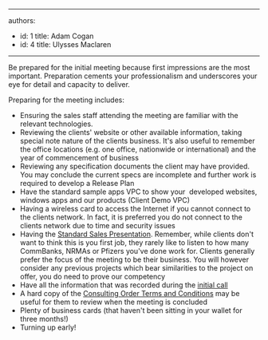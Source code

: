 

---
authors:
  - id: 1
    title: Adam Cogan
  - id: 4
    title: Ulysses Maclaren
---




<span class='intro'> <p>
                    Be prepared for the initial meeting because first impressions are the most important.
                    Preparation cements your professionalism and underscores your&#160;​eye for detail and
                    capacity to deliver.
                </p> </span>

<p>Preparing for the meeting includes&#58;</p>
                <ul>
                    <li>Ensuring the sales staff attending the meeting are familiar with the relevant technologies.</li>
                    <li>Reviewing the clients' website or other available information, taking special note nature of the clients business. It's also useful to remember the office locations (e.g. one office, nationwide or international) and the year of commencement of business</li>
                    <li>Reviewing any specification documents the client may have provided. You may conclude the current specs are incomplete and further work is required to develop a Release Plan</li>
                    <li>Have the standard&#160;sample apps VPC to show your&#160; developed websites, windows apps and our products (Client Demo VPC)</li>
                    <li>Having a wireless card to access the Internet if you cannot connect to the clients network. In fact, it is preferred you do not connect to the clients network due to time and security issues</li>
                    <li>Having the&#160;​<a href="/Documents/SSW-SalesMarketing.pptx"><img class="ms-asset-icon ms-rtePosition-4" src="/_layouts/15/images/icpptx.png" data-pin-nopin="true" alt="" />Standard&#160;Sales Presentation</a>.&#160;Remember, while clients don't want to think this is you first job, they rarely like to listen to how many CommBanks, NRMAs or Pfizers you've done work for. Clients generally prefer the focus of the meeting to be their business. You will however consider any previous projects which bear similarities to the project on offer, you do need to prove our competency</li>
                    <li>Have all the information that was recorded during the <a href="http&#58;//www.ssw.com.au/SSW/Standards/Rules/RulesToBetterInboundCalls.aspx#Preparation"> initial call</a></li>
                    <li>A hard copy of the <a href="http&#58;//www.ssw.com.au/SSW/Standards/Forms/ConsultingOrderTermsConditions.aspx"> Consulting Order Terms and Conditions</a> may be useful for them to review when the meeting is concluded</li>
                    <li>Plenty of business cards (that haven't been sitting in your wallet for three months!)</li>
                    <li>Turning up early!</li>
                </ul>



